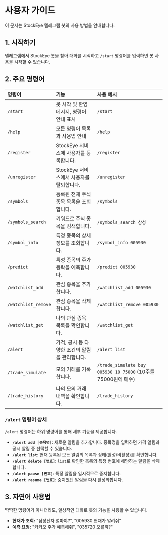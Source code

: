 # 사용자 가이드

이 문서는 StockEye 텔레그램 봇의 사용 방법을 안내합니다.

## 1. 시작하기

텔레그램에서 StockEye 봇을 찾아 대화를 시작하고 `/start` 명령어를 입력하면 봇 사용을 시작할 수 있습니다.

## 2. 주요 명령어

| 명령어 | 기능 | 사용 예시 |
| :--- | :--- | :--- |
| `/start` | 봇 시작 및 환영 메시지, 명령어 안내 표시 | `/start` |
| `/help` | 모든 명령어 목록과 사용법 안내 | `/help` |
| `/register` | StockEye 서비스에 사용자를 등록합니다. | `/register` |
| `/unregister` | StockEye 서비스에서 사용자를 탈퇴합니다. | `/unregister` |
| `/symbols` | 등록된 전체 주식 종목 목록을 조회합니다. | `/symbols` |
| `/symbols_search` | 키워드로 주식 종목을 검색합니다. | `/symbols_search 삼성` |
| `/symbol_info` | 특정 종목의 상세 정보를 조회합니다. | `/symbol_info 005930` |
| `/predict` | 특정 종목의 주가 등락을 예측합니다. | `/predict 005930` |
| `/watchlist_add` | 관심 종목을 추가합니다. | `/watchlist_add 005930` |
| `/watchlist_remove` | 관심 종목을 삭제합니다. | `/watchlist_remove 005930` |
| `/watchlist_get` | 나의 관심 종목 목록을 확인합니다. | `/watchlist_get` |
| `/alert` | 가격, 공시 등 다양한 조건의 알림을 관리합니다. | `/alert list` |
| `/trade_simulate` | 모의 거래를 기록합니다. | `/trade_simulate buy 005930 10 75000` (10주를 75000원에 매수) |
| `/trade_history` | 나의 모의 거래 내역을 확인합니다. | `/trade_history` |

### `/alert` 명령어 상세

`/alert` 명령어는 하위 명령어를 통해 세부 기능을 제공합니다.

- **`/alert add [종목명]`**: 새로운 알림을 추가합니다. 종목명을 입력하면 가격 알림과 공시 알림 중 선택할 수 있습니다.
- **`/alert list`**: 현재 등록된 모든 알림의 목록과 상태(활성/비활성)를 확인합니다.
- **`/alert delete [번호]`**: `list`로 확인한 목록의 특정 번호에 해당하는 알림을 삭제합니다.
- **`/alert pause [번호]`**: 특정 알림을 일시적으로 중지합니다.
- **`/alert resume [번호]`**: 중지했던 알림을 다시 활성화합니다.

## 3. 자연어 사용법

딱딱한 명령어가 아니더라도, 일상적인 대화로 봇의 기능을 사용할 수 있습니다.

- **현재가 조회:** "삼성전자 얼마야?", "005930 현재가 알려줘"
- **예측 요청:** "카카오 주가 예측해줘", "035720 오를까?"